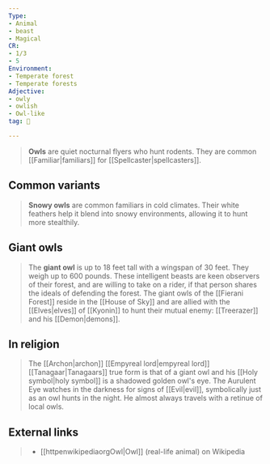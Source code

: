 ```yaml
---
Type:
- Animal
- beast
- Magical
CR:
- 1/3
- 5
Environment:
- Temperate forest
- Temperate forests
Adjective:
- owly
- owlish
- Owl-like
tag: 👹

---
```


> **Owls** are quiet nocturnal flyers who hunt rodents. They are common [[Familiar|familiars]] for [[Spellcaster|spellcasters]].



## Common variants

> **Snowy owls** are common familiars in cold climates. Their white feathers help it blend into snowy environments, allowing it to hunt more stealthily.


## Giant owls

> The **giant owl** is up to 18 feet tall with a wingspan of 30 feet. They weigh up to 600 pounds. These intelligent beasts are keen observers of their forest, and are willing to take on a rider, if that person shares the ideals of defending the forest. The giant owls of the [[Fierani Forest]] reside in the [[House of Sky]] and are allied with the [[Elves|elves]] of [[Kyonin]] to hunt their mutual enemy: [[Treerazer]] and his [[Demon|demons]].


## In religion

> The [[Archon|archon]] [[Empyreal lord|empyreal lord]] [[Tanagaar|Tanagaars]] true form is that of a giant owl and his [[Holy symbol|holy symbol]] is a shadowed golden owl's eye. The Aurulent Eye watches in the darkness for signs of [[Evil|evil]], symbolically just as an owl hunts in the night. He almost always travels with a retinue of local owls.




## External links

> - [[httpenwikipediaorgOwl|Owl]] (real-life animal) on Wikipedia




